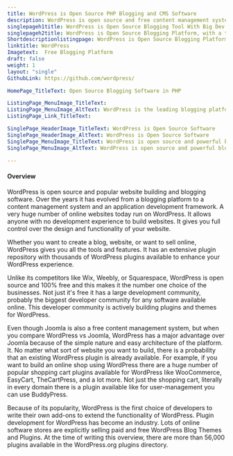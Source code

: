 ```yaml
---
title: WordPress is Open Source PHP Blogging and CMS Software
description: WordPress is open source and free content management system and blogging platform written in PHP and paired with a MySQL or MariaDB database.
singlepageh1title: WordPress is Open Source Blogging Tool With Big Dev Community
singlepageh2title: WordPress is Open Source Blogging Platform, with a thriving developer community. It has a wide range of free templates, free plugins, and landing page plugins.
Shortdescriptionlistingpage: WordPress is Open Source Blogging Platform, with a thriving developer community. It has a wide range of free templates, free plugins, and landing page plugins.
linktitle: WordPress
Imagetext:  Free Blogging Platform 
draft: false
weight: 1
layout: "single"
GithubLink: https://github.com/wordpress/

HomePage_TitleText: Open Source Blogging Software in PHP

ListingPage_MenuImage_TitleText: 
ListingPage_MenuImage_AltText: WordPress is the leading blogging platform
ListingPage_Link_TitleText: 

SinglePage_HeaderImage_TitleText: WordPress is Open Source Software
SinglePage_HeaderImage_AltText: WordPress is Open Source Software
SinglePage_MenuImage_TitleText: WordPress is open source and powerful blogging platform.
SinglePage_MenuImage_AltText: WordPress is open source and powerful blogging platform.

---
```


#### Overview

WordPress is open source and popular website building and blogging software. Over the years it has evolved from a blogging platform to a content management system and an application development framework. A very huge number of online websites today run on WordPress. It allows anyone with no development experience to build websites. It gives you full control over the design and functionality of your website.

Whether you want to create a blog, website, or want to sell online, WordPress gives you all the tools and features. It has an extensive plugin repository with thousands of WordPress plugins available to enhance your WordPress experience.

Unlike its competitors like Wix, Weebly, or Squarespace, WordPress is open source and 100% free and this makes it the number one choice of the businesses. Not just it's free it has a large development community, probably the biggest developer community for any software available online. This developer community is actively building plugins and themes for WordPress.

Even though Joomla is also a free content management system, but when you compare WordPress vs Joomla, WordPress has a major advantage over Joomla because of the simple nature and easy architecture of the platform. It. No matter what sort of website you want to build, there is a probability that an existing WordPress plugin is already available. For example, if you want to build an online shop using WordPress there are a huge number of popular shopping cart plugins available for WordPress like WooCommerce, EasyCart, TheCartPress, and a lot more. Not just the shopping cart, literally in every domain there is a plugin available like for user-management you can use BuddyPress.

Because of its popularity, WordPress is the first choice of developers to write their own add-ons to extend the functionality of WordPress. Plugin development for WordPress has become an industry. Lots of online software stores are explicitly selling paid and free WordPress Blog Themes and Plugins. At the time of writing this overview, there are more than 56,000 plugins available in the WordPress.org plugins directory.